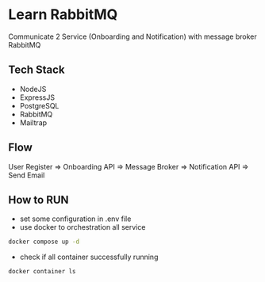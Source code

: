# Learn RabbitMQ
Communicate 2 Service (Onboarding and Notification) with message broker RabbitMQ

## Tech Stack
- NodeJS
- ExpressJS
- PostgreSQL
- RabbitMQ
- Mailtrap

## Flow 
User Register => Onboarding API => Message Broker => Notification API => Send Email

## How to RUN
- set some configuration in .env file
- use docker to orchestration all service
```bash
docker compose up -d
```
- check if all container successfully running
```bash
docker container ls
```